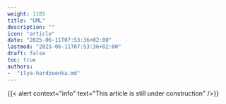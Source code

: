 ```yaml
---
weight: 1185
title: "UML"
description: ""
icon: "article"
date: "2025-06-11T07:53:36+02:00"
lastmod: "2025-06-11T07:53:36+02:00"
draft: false
toc: true
authors:
-  "ilya-hardzeenka.md"
---
```


{{< alert context="info" text="This article is still under construction" />}}
